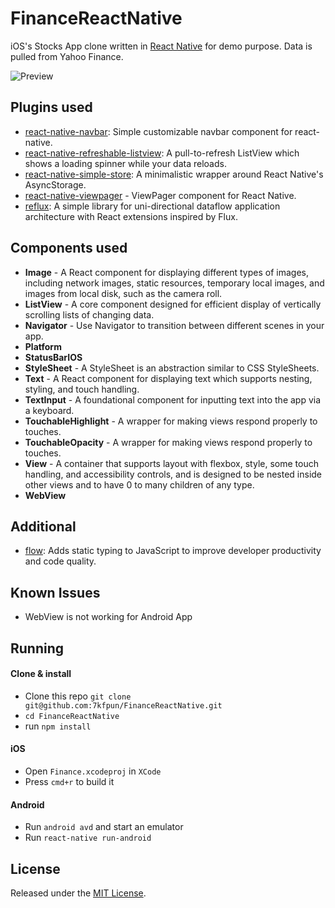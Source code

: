 # FinanceReactNative

iOS's Stocks App clone written in [React Native](https://github.com/facebook/react-native) for demo purpose. Data is pulled from Yahoo Finance.

![Preview](https://raw.github.com/7kfpun/FinanceReactNative/master/preview.gif)

## Plugins used

* [react-native-navbar](https://github.com/Kureev/react-native-navbar): Simple customizable navbar component for react-native.
* [react-native-refreshable-listview](https://github.com/jsdf/react-native-refreshable-listview): A pull-to-refresh ListView which shows a loading spinner while your data reloads.
* [react-native-simple-store](https://github.com/jasonmerino/react-native-simple-store): A minimalistic wrapper around React Native's AsyncStorage.
* [react-native-viewpager](https://github.com/race604/react-native-viewpager) - ViewPager component for React Native.
* [reflux](https://github.com/reflux/refluxjs): A simple library for uni-directional dataflow application architecture with React extensions inspired by Flux.

## Components used

* **Image** - A React component for displaying different types of images, including network images, static resources, temporary local images, and images from local disk, such as the camera roll.
* **ListView** - A core component designed for efficient display of vertically scrolling lists of changing data.
* **Navigator** - Use Navigator to transition between different scenes in your app.
* **Platform**
* **StatusBarIOS**
* **StyleSheet** - A StyleSheet is an abstraction similar to CSS StyleSheets.
* **Text** - A React component for displaying text which supports nesting, styling, and touch handling.
* **TextInput** - A foundational component for inputting text into the app via a keyboard.
* **TouchableHighlight** - A wrapper for making views respond properly to touches.
* **TouchableOpacity** - A wrapper for making views respond properly to touches.
* **View** - A container that supports layout with flexbox, style, some touch handling, and accessibility controls, and is designed to be nested inside other views and to have 0 to many children of any type.
* **WebView**

## Additional

* [flow](https://github.com/facebook/flow): Adds static typing to JavaScript to improve developer productivity and code quality.

## Known Issues

* WebView is not working for Android App

## Running

#### Clone & install

* Clone this repo `git clone git@github.com:7kfpun/FinanceReactNative.git`
* `cd FinanceReactNative`
* run `npm install`

#### iOS

* Open `Finance.xcodeproj` in `XCode`
* Press `cmd+r` to build it

#### Android

* Run `android avd` and start an emulator
* Run `react-native run-android`

## License

Released under the [MIT License](http://opensource.org/licenses/MIT).
